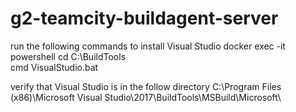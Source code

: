 # g2-teamcity-buildagent-server

run the following commands to install Visual Studio
docker exec -it <containerName> powershell
cd C:\BuildTools\
cmd
VisualStudio.bat
  
 verify that Visual Studio is in the follow directory
 C:\Program Files (x86)\Microsoft Visual Studio\2017\BuildTools\MSBuild\Microsoft\
